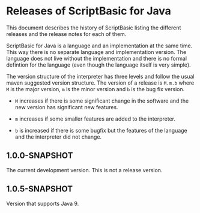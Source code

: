 # Releases of ScriptBasic for Java

This document describes the history of ScriptBasic listing the different releases and the release notes for each of them.

ScriptBasic for Java is a language and an implementation at the same time. This way there is no separate language and
implementation version. The language does not live without the implementation and there is no formal defintion for the
language (even though the language itself is very simple).

The version structure of the interpreter has three levels and follow the usual maven suggested version structure. The version
of a release is `M.m.b` where `M` is the major version, `m` is the minor version and `b` is the bug fix version.

* `M` increases if there is some significant change in the software and the new version has significant new features.

* `m` increases if some smaller features are added to the interpreter.

* `b` is increased if there is some bugfix but the features of the language and the interpreter did not change.


## 1.0.0-SNAPSHOT
The current development version. This is not a release version.

## 1.0.5-SNAPSHOT
Version that supports Java 9. 